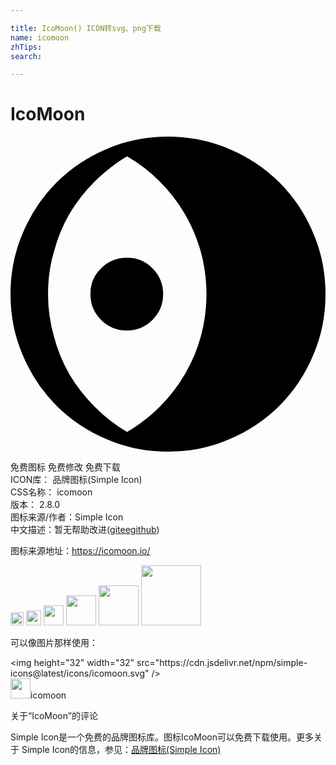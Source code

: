 ```yaml
---

title: IcoMoon() ICON转svg、png下载
name: icomoon
zhTips: 
search: 

---
```


# IcoMoon  <small style="font-size: 60%;font-weight: 100"></small>

<div id="svg" class="svg-wrap">
<svg role="img" xmlns="http://www.w3.org/2000/svg" viewBox="0 0 24 24"><title>IcoMoon icon</title><path d="M12 0C10.34 0 8.79 .313 7.34 .938A12 12 0 0 0 3.5 3.5A12 12 0 0 0 .937 7.34C.313 8.79 0 10.34 0 12C0 13.66 .313 15.21 .938 16.66A12 12 0 0 0 3.5 20.5A12 12 0 0 0 7.34 23.06C8.79 23.69 10.34 24 12 24C13.66 24 15.21 23.69 16.66 23.06A12 12 0 0 0 20.5 20.5A12 12 0 0 0 23.06 16.66C23.69 15.21 24 13.66 24 12C24 10.34 23.69 8.79 23.06 7.34A12 12 0 0 0 20.5 3.5A12 12 0 0 0 16.66 .937C15.21 .313 13.66 0 12 0M8.88 1.5A11.65 11.65 0 0 1 11.37 3.42A12.31 12.31 0 0 1 13.27 5.87C13.8 6.77 14.2 7.73 14.5 8.77C14.78 9.8 14.93 10.88 14.93 12S14.78 14.2 14.5 15.23A11.71 11.71 0 0 1 13.27 18.13A12.31 12.31 0 0 1 11.37 20.58C10.62 21.33 9.79 21.96 8.88 22.5A11.91 11.91 0 0 1 6.42 20.58A12.31 12.31 0 0 1 4.5 18.13A11.71 11.71 0 0 1 3.31 15.23A11.63 11.63 0 0 1 2.86 12C2.86 10.88 3 9.8 3.31 8.77A11.71 11.71 0 0 1 4.5 5.87A12.31 12.31 0 0 1 6.42 3.42C7.17 2.67 8 2.04 8.88 1.5M8.86 9.23C8.09 9.23 7.44 9.5 6.9 10.04A2.67 2.67 0 0 0 6.09 12C6.09 12.77 6.36 13.42 6.9 13.96C7.44 14.5 8.09 14.77 8.86 14.77C9.63 14.77 10.28 14.5 10.82 13.96C11.36 13.42 11.63 12.77 11.63 12S11.36 10.58 10.82 10.04A2.67 2.67 0 0 0 8.86 9.23Z"/></svg>
</div>
<detail full-name='icomoon'></detail>

<div class="detail-page">
<p>
<span><span class="badge-success badge">免费图标</span> <span class="badge-success badge">免费修改</span>  <span class="badge-success badge">免费下载</span> </span>
<br/>
<span>
ICON库：
<span class="badge-secondary badge">品牌图标(Simple Icon)</span> 
</span>
<br/>
<span>
CSS名称：
<span class="badge-secondary badge">icomoon</span> 
</span>

<br/>
<span>
版本：
<span class="badge-secondary badge">2.8.0</span> 
</span>
<br/>
<span>图标来源/作者：<span class="badge-light badge">Simple Icon</span></span> 
<br/>
<span class="zh-detail">中文描述：暂无<span class="help-link"><span>帮助改进</span>(<a href="https://gitee.com/liuwave/icon-helper/edit/master/json/brands/icomoon.json" target="_blank" rel="noopener noreferrer">gitee</a><a href="https://github.com/liuwave/icon-helper/edit/master/json/brands/icomoon.json" target="_blank" rel="noopener noreferrer">github</a></span>)</span><br/>
</p>
</div><div class="description description alert alert-light"><p>图标来源地址：<a href="https://icomoon.io/" target="_blank" rel="noopener noreferrer">https://icomoon.io/</a></p></div>
<div class="alert alert-dark">
<img height="21" width="21" src="https://cdn.jsdelivr.net/npm/simple-icons@latest/icons/icomoon.svg" />
<img height="24" width="24" src="https://cdn.jsdelivr.net/npm/simple-icons@latest/icons/icomoon.svg" />
<img height="32" width="32" src="https://cdn.jsdelivr.net/npm/simple-icons@latest/icons/icomoon.svg" />
<img height="48" width="48" src="https://cdn.jsdelivr.net/npm/simple-icons@latest/icons/icomoon.svg" />
<img height="64" width="64" src="https://cdn.jsdelivr.net/npm/simple-icons@latest/icons/icomoon.svg" />
<img height="96" width="96" src="https://cdn.jsdelivr.net/npm/simple-icons@latest/icons/icomoon.svg" />

</div>
<div>
  <p>可以像图片那样使用：    
  </p>
  <div class="alert alert-primary" style="font-size: 14px">
    &lt;img height="32" width="32" src="https://cdn.jsdelivr.net/npm/simple-icons@latest/icons/icomoon.svg" /&gt;
    <copy-btn content='<img height="32" width="32" src="https://cdn.jsdelivr.net/npm/simple-icons@latest/icons/icomoon.svg" />'></copy-btn>
  </div>
  <div class="alert alert-secondary">
    <img height="32" width="32" src="https://cdn.jsdelivr.net/npm/simple-icons@latest/icons/icomoon.svg" />icomoon
    <copy-btn content="icomoon" btn-title="复制图标名称"></copy-btn>
  </div>
</div>

<Vssue title="关于“IcoMoon”的评论" >关于“IcoMoon”的评论</Vssue>


<div><p>Simple Icon是一个免费的品牌图标库。图标IcoMoon可以免费下载使用。更多关于  Simple Icon的信息，参见：<a target="_blank" href="https://iconhelper.cn/brands.html">品牌图标(Simple Icon)</a>
</p></div>
